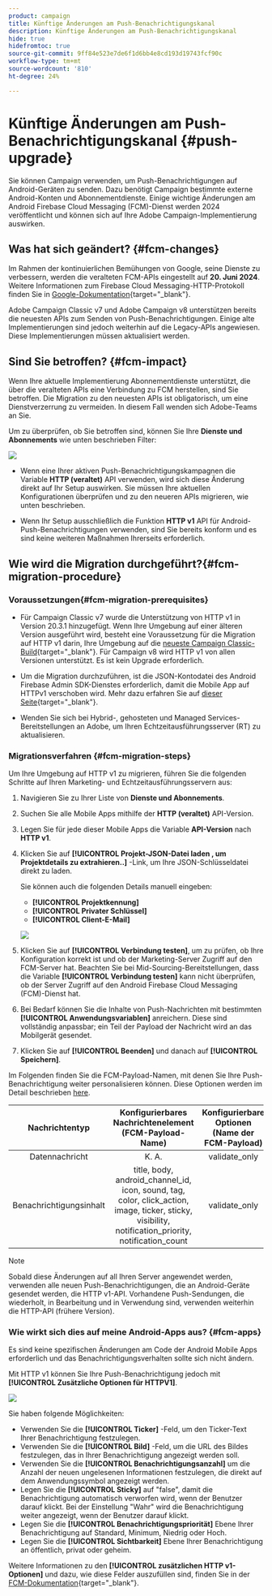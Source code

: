 ```yaml
---
product: campaign
title: Künftige Änderungen am Push-Benachrichtigungskanal
description: Künftige Änderungen am Push-Benachrichtigungskanal
hide: true
hidefromtoc: true
source-git-commit: 9ff84e523e7de6f1d6bb4e8cd193d19743fcf90c
workflow-type: tm+mt
source-wordcount: '810'
ht-degree: 24%

---
```


# Künftige Änderungen am Push-Benachrichtigungskanal {#push-upgrade}

Sie können Campaign verwenden, um Push-Benachrichtigungen auf Android-Geräten zu senden. Dazu benötigt Campaign bestimmte externe Android-Konten und Abonnementdienste. Einige wichtige Änderungen am Android Firebase Cloud Messaging (FCM)-Dienst werden 2024 veröffentlicht und können sich auf Ihre Adobe Campaign-Implementierung auswirken.

## Was hat sich geändert? {#fcm-changes}

Im Rahmen der kontinuierlichen Bemühungen von Google, seine Dienste zu verbessern, werden die veralteten FCM-APIs eingestellt auf **20. Juni 2024**. Weitere Informationen zum Firebase Cloud Messaging-HTTP-Protokoll finden Sie in [Google-Dokumentation](https://firebase.google.com/docs/cloud-messaging/http-server-ref){target="_blank"}.

Adobe Campaign Classic v7 und Adobe Campaign v8 unterstützen bereits die neuesten APIs zum Senden von Push-Benachrichtigungen. Einige alte Implementierungen sind jedoch weiterhin auf die Legacy-APIs angewiesen. Diese Implementierungen müssen aktualisiert werden.

## Sind Sie betroffen? {#fcm-impact}

Wenn Ihre aktuelle Implementierung Abonnementdienste unterstützt, die über die veralteten APIs eine Verbindung zu FCM herstellen, sind Sie betroffen. Die Migration zu den neuesten APIs ist obligatorisch, um eine Dienstverzerrung zu vermeiden. In diesem Fall wenden sich Adobe-Teams an Sie.

Um zu überprüfen, ob Sie betroffen sind, können Sie Ihre **Dienste und Abonnements** wie unten beschrieben Filter:

![](assets/filter-services-fcm.png)


* Wenn eine Ihrer aktiven Push-Benachrichtigungskampagnen die Variable **HTTP (veraltet)** API verwenden, wird sich diese Änderung direkt auf Ihr Setup auswirken. Sie müssen Ihre aktuellen Konfigurationen überprüfen und zu den neueren APIs migrieren, wie unten beschrieben.

* Wenn Ihr Setup ausschließlich die Funktion **HTTP v1** API für Android-Push-Benachrichtigungen verwenden, sind Sie bereits konform und es sind keine weiteren Maßnahmen Ihrerseits erforderlich.

## Wie wird die Migration durchgeführt?{#fcm-migration-procedure}

### Voraussetzungen{#fcm-migration-prerequisites}

* Für Campaign Classic v7 wurde die Unterstützung von HTTP v1 in Version 20.3.1 hinzugefügt. Wenn Ihre Umgebung auf einer älteren Version ausgeführt wird, besteht eine Voraussetzung für die Migration auf HTTP v1 darin, Ihre Umgebung auf die [neueste Campaign Classic-Build](https://experienceleague.adobe.com/docs/campaign-classic/using/release-notes/latest-release.html?lang=de){target="_blank"}. Für Campaign v8 wird HTTP v1 von allen Versionen unterstützt. Es ist kein Upgrade erforderlich.

* Um die Migration durchzuführen, ist die JSON-Kontodatei des Android Firebase Admin SDK-Dienstes erforderlich, damit die Mobile App auf HTTPv1 verschoben wird. Mehr dazu erfahren Sie auf [dieser Seite](https://firebase.google.com/docs/admin/setup#initialize-sdk){target="_blank"}.

* Wenden Sie sich bei Hybrid-, gehosteten und Managed Services-Bereitstellungen an Adobe, um Ihren Echtzeitausführungsserver (RT) zu aktualisieren.

### Migrationsverfahren {#fcm-migration-steps}

Um Ihre Umgebung auf HTTP v1 zu migrieren, führen Sie die folgenden Schritte auf Ihren Marketing- und Echtzeitausführungsservern aus:

1. Navigieren Sie zu Ihrer Liste von **Dienste und Abonnements**.

1. Suchen Sie alle Mobile Apps mithilfe der **HTTP (veraltet)** API-Version.

1. Legen Sie für jede dieser Mobile Apps die Variable **API-Version** nach **HTTP v1**.

1. Klicken Sie auf **[!UICONTROL Projekt-JSON-Datei laden , um Projektdetails zu extrahieren..]** -Link, um Ihre JSON-Schlüsseldatei direkt zu laden.

   Sie können auch die folgenden Details manuell eingeben:
   * **[!UICONTROL Projektkennung]**
   * **[!UICONTROL Privater Schlüssel]**
   * **[!UICONTROL Client-E-Mail]**

   ![](assets/android-http-v1-config.png)

1. Klicken Sie auf **[!UICONTROL Verbindung testen]**, um zu prüfen, ob Ihre Konfiguration korrekt ist und ob der Marketing-Server Zugriff auf den FCM-Server hat. Beachten Sie bei Mid-Sourcing-Bereitstellungen, dass die Variable **[!UICONTROL Verbindung testen]** kann nicht überprüfen, ob der Server Zugriff auf den Android Firebase Cloud Messaging (FCM)-Dienst hat.

1. Bei Bedarf können Sie die Inhalte von Push-Nachrichten mit bestimmten **[!UICONTROL Anwendungsvariablen]** anreichern. Diese sind vollständig anpassbar; ein Teil der Payload der Nachricht wird an das Mobilgerät gesendet.

1. Klicken Sie auf **[!UICONTROL Beenden]** und danach auf **[!UICONTROL Speichern]**.

Im Folgenden finden Sie die FCM-Payload-Namen, mit denen Sie Ihre Push-Benachrichtigung weiter personalisieren können. Diese Optionen werden im Detail beschrieben [here](#fcm-apps).

| Nachrichtentyp | Konfigurierbares Nachrichtenelement (FCM-Payload-Name) | Konfigurierbare Optionen (Name der FCM-Payload) |
|:-:|:-:|:-:|
| Datennachricht | K. A. | validate_only |
| Benachrichtigungsinhalt | title, body, android_channel_id, icon, sound, tag, color, click_action, image, ticker, sticky, visibility, notification_priority, notification_count <br> | validate_only |


>[!NOTE]
>
>Sobald diese Änderungen auf all Ihren Server angewendet werden, verwenden alle neuen Push-Benachrichtigungen, die an Android-Geräte gesendet werden, die HTTP v1-API. Vorhandene Push-Sendungen, die wiederholt, in Bearbeitung und in Verwendung sind, verwenden weiterhin die HTTP-API (frühere Version).

### Wie wirkt sich dies auf meine Android-Apps aus? {#fcm-apps}

Es sind keine spezifischen Änderungen am Code der Android Mobile Apps erforderlich und das Benachrichtigungsverhalten sollte sich nicht ändern.

Mit HTTP v1 können Sie Ihre Push-Benachrichtigung jedoch mit **[!UICONTROL Zusätzliche Optionen für HTTPV1]**.

![](assets/android-push-additional-options.png)

Sie haben folgende Möglichkeiten:

* Verwenden Sie die **[!UICONTROL Ticker]** -Feld, um den Ticker-Text Ihrer Benachrichtigung festzulegen.
* Verwenden Sie die **[!UICONTROL Bild]** -Feld, um die URL des Bildes festzulegen, das in Ihrer Benachrichtigung angezeigt werden soll.
* Verwenden Sie die **[!UICONTROL Benachrichtigungsanzahl]** um die Anzahl der neuen ungelesenen Informationen festzulegen, die direkt auf dem Anwendungssymbol angezeigt werden.
* Legen Sie die **[!UICONTROL Sticky]** auf &quot;false&quot;, damit die Benachrichtigung automatisch verworfen wird, wenn der Benutzer darauf klickt. Bei der Einstellung &quot;Wahr&quot; wird die Benachrichtigung weiter angezeigt, wenn der Benutzer darauf klickt.
* Legen Sie die **[!UICONTROL Benachrichtigungspriorität]** Ebene Ihrer Benachrichtigung auf Standard, Minimum, Niedrig oder Hoch.
* Legen Sie die **[!UICONTROL Sichtbarkeit]** Ebene Ihrer Benachrichtigung an öffentlich, privat oder geheim.

Weitere Informationen zu den **[!UICONTROL zusätzlichen HTTP v1-Optionen]** und dazu, wie diese Felder auszufüllen sind, finden Sie in der [FCM-Dokumentation](https://firebase.google.com/docs/reference/fcm/rest/v1/projects.messages#androidnotification){target="_blank"}.


